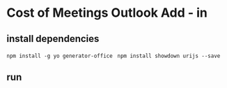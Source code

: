 # Cost of Meetings Outlook Add - in
## install dependencies
`npm install -g yo generator-office `
`npm install showdown urijs --save `


## run
